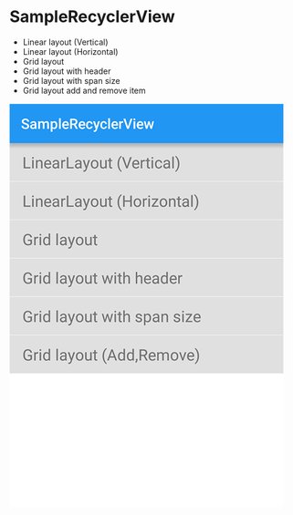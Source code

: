 # SampleRecyclerView

- Linear layout (Vertical)
- Linear layout (Horizontal)
- Grid layout
- Grid layout with header
- Grid layout with span size
- Grid layout add and remove item

![alt tag](https://github.com/BUGCHAIN/SampleRecyclerView/blob/master/screen.gif)

